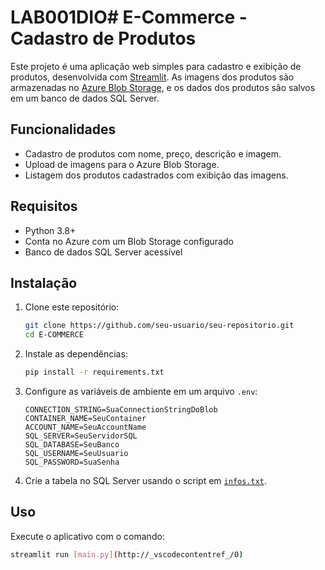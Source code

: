 # LAB001DIO# E-Commerce - Cadastro de Produtos

Este projeto é uma aplicação web simples para cadastro e exibição de produtos, desenvolvida com [Streamlit](https://streamlit.io/). As imagens dos produtos são armazenadas no [Azure Blob Storage](https://azure.microsoft.com/en-us/products/storage/blobs/), e os dados dos produtos são salvos em um banco de dados SQL Server.

## Funcionalidades

- Cadastro de produtos com nome, preço, descrição e imagem.
- Upload de imagens para o Azure Blob Storage.
- Listagem dos produtos cadastrados com exibição das imagens.

## Requisitos

- Python 3.8+
- Conta no Azure com um Blob Storage configurado
- Banco de dados SQL Server acessível

## Instalação

1. Clone este repositório:
    ```sh
    git clone https://github.com/seu-usuario/seu-repositorio.git
    cd E-COMMERCE
    ```

2. Instale as dependências:
    ```sh
    pip install -r requirements.txt
    ```

3. Configure as variáveis de ambiente em um arquivo `.env`:
    ```
    CONNECTION_STRING=SuaConnectionStringDoBlob
    CONTAINER_NAME=SeuContainer
    ACCOUNT_NAME=SeuAccountName
    SQL_SERVER=SeuServidorSQL
    SQL_DATABASE=SeuBanco
    SQL_USERNAME=SeuUsuario
    SQL_PASSWORD=SuaSenha
    ```

4. Crie a tabela no SQL Server usando o script em [`infos.txt`](infos.txt).

## Uso

Execute o aplicativo com o comando:

```sh
streamlit run [main.py](http://_vscodecontentref_/0)